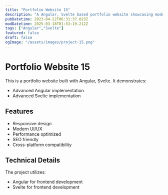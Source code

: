 ```yaml
---
title: "Portfolio Website 15"
description: "A Angular, Svelte based portfolio website showcasing modern web development practices"
pubDatetime: 2023-04-22T06:31:37.023Z
modDatetime: 2025-03-18T01:53:19.212Z
tags: ["Angular","Svelte"]
featured: false
draft: false
ogImage: "/assets/images/project-15.png"
---
```


# Portfolio Website 15

This is a portfolio website built with Angular, Svelte. It demonstrates:

- Advanced Angular implementation
- Advanced Svelte implementation

## Features

- Responsive design
- Modern UI/UX
- Performance optimized
- SEO friendly
- Cross-platform compatibility

## Technical Details

The project utilizes:

- Angular for frontend development
- Svelte for frontend development
